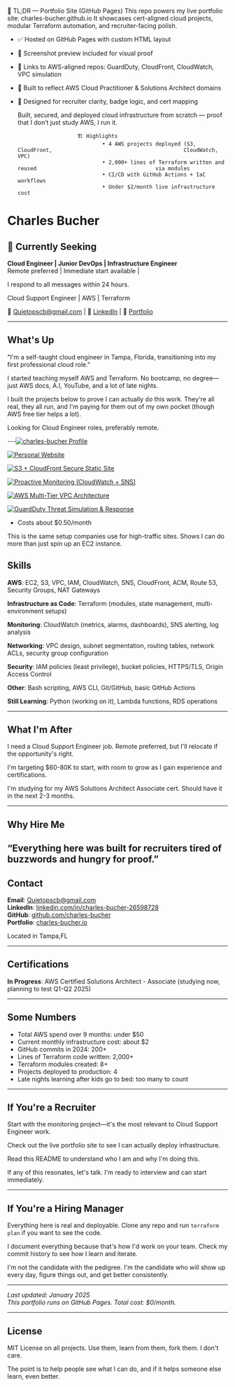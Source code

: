 🧠 TL;DR — Portfolio Site (GitHub Pages)
This repo powers my live portfolio site: charles-bucher.github.io
It showcases cert-aligned cloud projects, modular Terraform automation, and recruiter-facing polish.
- ✅ Hosted on GitHub Pages with custom HTML layout
- 📸 Screenshot preview included for visual proof
- 🔗 Links to AWS-aligned repos: GuardDuty, CloudFront, CloudWatch, VPC simulation
- 🧱 Built to reflect AWS Cloud Practitioner & Solutions Architect domains
- 🎯 Designed for recruiter clarity, badge logic, and cert mapping

  Built, secured, and deployed cloud infrastructure from scratch — proof that I don’t just study AWS, I run it.

                         🏗️ Highlights
                                 • 4 AWS projects deployed (S3, CloudFront,                                          CloudWatch, VPC)
                                 • 2,000+ lines of Terraform written and reused                                      via modules  
                                 • CI/CD with GitHub Actions + IaC workflows  
                                 • Under $2/month live infrastructure cost


# Charles Bucher
## 🎯 Currently Seeking
**Cloud Engineer | Junior DevOps | Infrastructure Engineer**  
Remote preferred | Immediate start available |

I respond to all messages within 24 hours.

Cloud Support Engineer | AWS | Terraform  

📧 Quietopscb@gmail.com  | 💼 [LinkedIn](https://www.linkedin.com/in/charles-bucher-26598728) | 🔗 [Portfolio](https://charles-bucher.io)

---

## What's Up
"I'm a self-taught cloud engineer in Tampa, Florida, transitioning into my first professional cloud role."

 I started teaching myself AWS and Terraform. No bootcamp, no degree—just AWS docs, A.I, YouTube, and a lot of late nights.

I built the projects below to prove I can actually do this work. They're all real, they all run, and I'm paying for them out of my own pocket (though AWS free tier helps a lot).

Looking for Cloud Engineer roles, preferably remote.

---[![charles-bucher Profile](https://img.shields.io/badge/charles--bucher%20Profile-232F3E?style=for-the-badge&logo=github&logoColor=white)](https://github.com/charles-bucher/charles-bucher)

[![Personal Website](https://img.shields.io/badge/charles--bucher.github.io-000000?style=for-the-badge&logo=githubpages&logoColor=white)](https://github.com/charles-bucher/charles-bucher.github.io)

[![S3 + CloudFront Secure Static Site](https://img.shields.io/badge/S3%20%2B%20CloudFront%20Secure%20Site-569A31?style=for-the-badge&logo=amazon-s3&logoColor=white)](https://github.com/charles-bucher/s3-cloudfront-secure-static-site)

[![Proactive Monitoring (CloudWatch + SNS)](https://img.shields.io/badge/CloudWatch%20%2B%20SNS%20Monitoring-5A2D81?style=for-the-badge&logo=amazon-cloudwatch&logoColor=white)](https://github.com/charles-bucher/Proactive-monitoring-with-cloudwatch-sns)

[![AWS Multi-Tier VPC Architecture](https://img.shields.io/badge/Multi--Tier%20VPC-FF9900?style=for-the-badge&logo=amazon-aws&logoColor=white)](https://github.com/charles-bucher/aws-multi-tier-vpc-architecture)

[![GuardDuty Threat Simulation & Response](https://img.shields.io/badge/GuardDuty%20Threat%20Response-FF4F00?style=for-the-badge&logo=amazon-guardduty&logoColor=white)](https://github.com/charles-bucher/guardduty-threat-simulation-response)


- Costs about $0.50/month

This is the same setup companies use for high-traffic sites. Shows I can do more than just spin up an EC2 instance.
## Skills

**AWS**: EC2, S3, VPC, IAM, CloudWatch, SNS, CloudFront, ACM, Route 53, Security Groups, NAT Gateways

**Infrastructure as Code**: Terraform (modules, state management, multi-environment setups)

**Monitoring**: CloudWatch (metrics, alarms, dashboards), SNS alerting, log analysis

**Networking**: VPC design, subnet segmentation, routing tables, network ACLs, security group configuration

**Security**: IAM policies (least privilege), bucket policies, HTTPS/TLS, Origin Access Control

**Other**: Bash scripting, AWS CLI, Git/GitHub, basic GitHub Actions

**Still Learning**: Python (working on it), Lambda functions, RDS operations

---



## What I'm After

I need a Cloud Support Engineer job. Remote preferred, but I'll relocate if the opportunity's right.

I'm targeting $60-80K to start, with room to grow as I gain experience and certifications.

I'm studying for my AWS Solutions Architect Associate cert. Should have it in the next 2-3 months.

---

## Why Hire Me

 “Everything here was built for recruiters tired of buzzwords and hungry for proof.”
---

## Contact

**Email**: Quietopscb@gmail.com   
**LinkedIn**: [linkedin.com/in/charles-bucher-26598728](https://www.linkedin.com/in/charles-bucher-26598728)  
**GitHub**: [github.com/charles-bucher](https://github.com/charles-bucher)  
**Portfolio**: [charles-bucher.io](https://github.com/charles-bucher/charles-bucher.github.io)  

Located in Tampa,FL

---

## Certifications

**In Progress**: AWS Certified Solutions Architect - Associate (studying now, planning to test Q1-Q2 2025)

---

## Some Numbers

- Total AWS spend over 9 months: under $50
- Current monthly infrastructure cost: about $2
- GitHub commits in 2024: 200+
- Lines of Terraform code written: 2,000+
- Terraform modules created: 8+
- Projects deployed to production: 4
- Late nights learning after kids go to bed: too many to count

---

## If You're a Recruiter

Start with the monitoring project—it's the most relevant to Cloud Support Engineer work.

Check out the live portfolio site to see I can actually deploy infrastructure.

Read this README to understand who I am and why I'm doing this.

If any of this resonates, let's talk. I'm ready to interview and can start immediately.

---

## If You're a Hiring Manager

Everything here is real and deployable. Clone any repo and run `terraform plan` if you want to see the code.

I document everything because that's how I'd work on your team. Check my commit history to see how I learn and iterate.

I'm not the candidate with the pedigree. I'm the candidate who will show up every day, figure things out, and get better consistently.

---

*Last updated: January 2025*  
*This portfolio runs on GitHub Pages. Total cost: $0/month.*

---

## License

MIT License on all projects. Use them, learn from them, fork them. I don't care. 

The point is to help people see what I can do, and if it helps someone else learn, even better.
